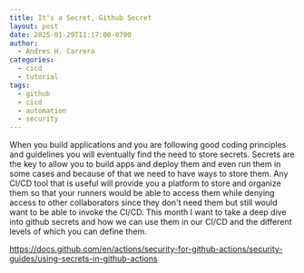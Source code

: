 ```yaml
---
title: It's a Secret, Github Secret
layout: post
date: 2025-01-29T11:17:00-0700
author:
  - Andres H. Carrera
categories:
  - cicd
  - tutorial
tags:
  - github
  - cicd
  - automation
  - security
---
```

When you build applications and you are following good coding principles and guidelines you will eventually find the need to store secrets. Secrets are the key to allow you to build apps and deploy them and even run them in some cases and because of that we need to have ways to store them. Any CI/CD tool that is useful will provide you a platform to store and organize them so that your runners would be able to access them while denying access to other collaborators since they don't need them but still would want to be able to invoke the CI/CD. This month I want to take a deep dive into github secrets and how we can use them in our CI/CD and the different levels of which you can define them.

<https://docs.github.com/en/actions/security-for-github-actions/security-guides/using-secrets-in-github-actions>

[](https://docs.github.com/en/actions/security-for-github-actions/security-guides/using-secrets-in-github-actions)
